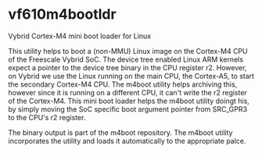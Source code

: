 vf610m4bootldr
==============

Vybrid Cortex-M4 mini boot loader for Linux

This utility helps to boot a (non-MMU) Linux image on the Cortex-M4 CPU of
the Freescale Vybrid SoC. The device tree enabled Linux ARM kernels expect
a pointer to the device tree binary in the CPU register r2. However, on
Vybrid we use the Linux running on the main CPU, the Cortex-A5, to start the
secondary Cortex-M4 CPU. The m4boot utility helps archiving this, however
since it is running on a different CPU, it can't write the r2 register of
the Cortex-M4. This mini boot loader helps the m4boot utility doingt his, by
simply moving the SoC specific boot argument pointer from SRC_GPR3 to the
CPU's r2 register.

The binary output is part of the m4boot repository. The m4boot utility
incorporates the utility and loads it automatically to the appropriate palce.
